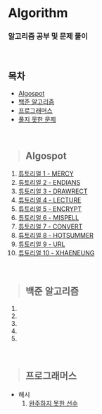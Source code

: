 Algorithm
==============

### 알고리즘 공부 및 문제 풀이

<br/>

## 목차 
* [Algospot](#algospot) <br/>
* [백준 알고리즘](#백준-알고리즘-) <br/>
* [프로그래머스](#프로그래머스) <br/>
* [풀지 못한 문제](#풀지-못한-문제)<br/>

<br/>

> ## Algospot <br>
 1. [튜토리얼 1 - MERCY](https://github.com/Kalph/Algorithm/tree/master/Algospot)<br/>
 2. [튜토리얼 2 - ENDIANS](https://github.com/Kalph/Algorithm/blob/master/Algospot/ENDIANS.py)<br/>
 3. [튜토리얼 3 - DRAWRECT](https://github.com/Kalph/Algorithm/blob/master/Algospot/DRAWRECT.py)<br/>
 4. [튜토리얼 4 - LECTURE](https://github.com/Kalph/Algorithm/blob/master/Algospot/LECTURE.py)<br/>
 5. [튜토리얼 5 - ENCRYPT](https://github.com/Kalph/Algorithm/blob/master/Algospot/ENCRYPT.py)<br/>
 6. [튜토리얼 6 - MISPELL](https://github.com/Kalph/Algorithm/blob/master/Algospot/MISPELL.py)<br/>
 7. [튜토리얼 7 - CONVERT](https://github.com/Kalph/Algorithm/blob/master/Algospot/CONVERT.py)<br/>
 8. [튜토리얼 8 - HOTSUMMER](https://github.com/Kalph/Algorithm/blob/master/Algospot/HOTSUMMER.py)<br/>
 9. [튜토리얼 9 - URL](https://github.com/Kalph/Algorithm/blob/master/Algospot/URL.py)<br/>
 10. [튜토리얼 10 - XHAENEUNG](https://github.com/Kalph/Algorithm/blob/master/Algospot/XHAENEUNG.py)<br/>
 
<br/>
 
> ## 백준 알고리즘 <br/>
 1. 
 2.
 3.
 4.
 5.

<br/>

> ## 프로그래머스 <br/>
 * 해시
   1. [완주하지 못한 선수](https://github.com/Kalph/Algorithm/blob/master/Programmers/1_Hash.md)<br/>
